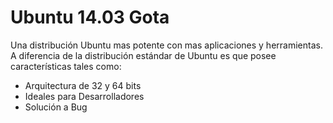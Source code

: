 Ubuntu 14.03 Gota
=================

Una distribución Ubuntu mas potente con mas aplicaciones y herramientas. 
A diferencia de la distribución estándar de Ubuntu es que posee características
tales como:
  * Arquitectura de 32 y 64 bits
  * Ideales para Desarrolladores
  * Solución a Bug

